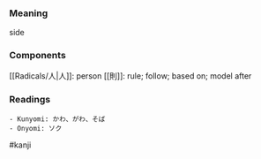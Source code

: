 ### Meaning

side

### Components

[[Radicals/人|人]]: person [[則]]: rule; follow; based on; model after

### Readings

```
- Kunyomi: かわ、がわ、そば
- Onyomi: ソク
```

#kanji